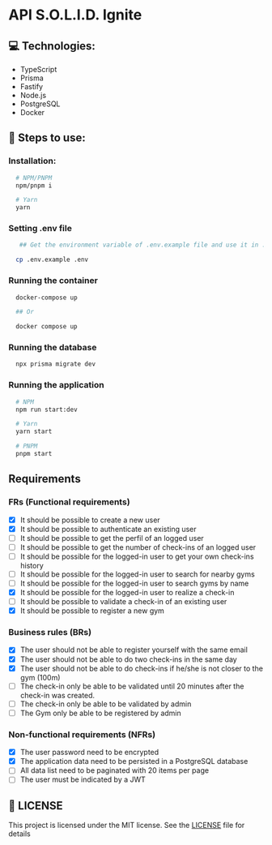 # API S.O.L.I.D. Ignite

## :computer: Technologies:

- TypeScript
- Prisma
- Fastify
- Node.js
- PostgreSQL
- Docker

## :construction_worker: Steps to use:

### Installation:

```bash
  # NPM/PNPM
  npm/pnpm i

  # Yarn
  yarn
```

### Setting .env file

```bash
   ## Get the environment variable of .env.example file and use it in .env file filling with your credentials

  cp .env.example .env
```

### Running the container

```bash
  docker-compose up

  ## Or

  docker compose up
```

### Running the database

```bash
  npx prisma migrate dev
```

### Running the application

```bash
  # NPM
  npm run start:dev

  # Yarn
  yarn start

  # PNPM
  pnpm start
```

## Requirements

### FRs (Functional requirements)

- [x] It should be possible to create a new user
- [x] It should be possible to authenticate an existing user
- [ ] It should be possible to get the perfil of an logged user
- [ ] It should be possible to get the number of check-ins of an logged user
- [ ] It should be possible for the logged-in user to get your own check-ins history
- [ ] It should be possible for the logged-in user to search for nearby gyms
- [ ] It should be possible for the logged-in user to search gyms by name
- [x] It should be possible for the logged-in user to realize a check-in
- [ ] It should be possible to validate a check-in of an existing user
- [x] It should be possible to register a new gym

### Business rules (BRs)

- [x] The user should not be able to register yourself with the same email
- [x] The user should not be able to do two check-ins in the same day
- [x] The user should not be able to do check-ins if he/she is not closer to the gym (100m)
- [ ] The check-in only be able to be validated until 20 minutes after the check-in was created.
- [ ] The check-in only be able to be validated by admin
- [ ] The Gym only be able to be registered by admin

### Non-functional requirements (NFRs)

- [x] The user password need to be encrypted
- [x] The application data need to be persisted in a PostgreSQL database
- [ ] All data list need to be paginated with 20 items per page
- [ ] The user must be indicated by a JWT

## :memo: LICENSE

This project is licensed under the MIT license. See the [LICENSE](LICENSE) file for details
